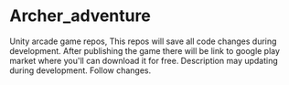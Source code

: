 # Archer_adventure
Unity arcade game repos, This repos will save all code changes during development. After publishing the game there will be link to google play market where you'll can download it for free. Description may updating during development. Follow changes. 
